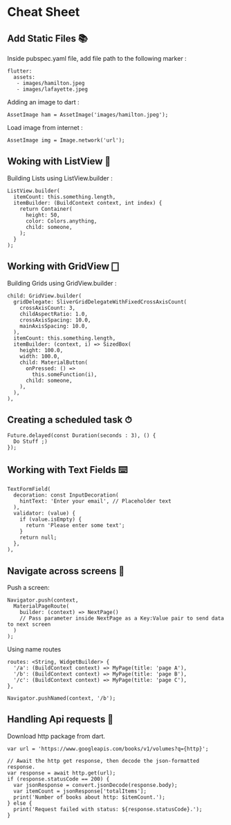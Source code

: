 # Cheat Sheet

## Add Static Files 📚

  Inside pubspec.yaml file, add file path to the following marker :
  
    flutter:
      assets:
       - images/hamilton.jpeg
       - images/lafayette.jpeg
       
  Adding an image to dart :
  
    AssetImage ham = AssetImage('images/hamilton.jpeg');
    
  Load image from internet :
  
    AssetImage img = Image.network('url');
    
## Woking with ListView 📃

  Building Lists using ListView.builder :
  
    ListView.builder(
      itemCount: this.something.length,
      itemBuilder: (BuildContext context, int index) {
        return Container(
          height: 50,
          color: Colors.anything,
          child: someone,
        );
      }
    );

## Working with GridView 🀆
  
  Building Grids using GridView.builder :
  
    child: GridView.builder(
      gridDelegate: SliverGridDelegateWithFixedCrossAxisCount(
        crossAxisCount: 3,
        childAspectRatio: 1.0,
        crossAxisSpacing: 10.0,
        mainAxisSpacing: 10.0,
      ),
      itemCount: this.something.length,
      itemBuilder: (context, i) => SizedBox(
        height: 100.0,
        width: 100.0,
        child: MaterialButton(
          onPressed: () =>
            this.someFunction(i),
          child: someone,
        ),
      ),
    ),
  
## Creating a scheduled task ⏱

    Future.delayed(const Duration(seconds : 3), () {
      Do Stuff ;)
    });
    
## Working with Text Fields ⌨️

    TextFormField(
      decoration: const InputDecoration(
        hintText: 'Enter your email', // Placeholder text
      ),
      validator: (value) {
        if (value.isEmpty) {
          return 'Please enter some text';
        }
        return null;
      },
    ),
    
## Navigate across screens 🔁

  Push a screen:
  
    Navigator.push(context, 
      MaterialPageRoute(
        builder: (context) => NextPage()
        // Pass parameter inside NextPage as a Key:Value pair to send data to next screen
      )      
    );
    
  Using name routes
  
    routes: <String, WidgetBuilder> {
      '/a': (BuildContext context) => MyPage(title: 'page A'),
      '/b': (BuildContext context) => MyPage(title: 'page B'),
      '/c': (BuildContext context) => MyPage(title: 'page C'),
    },
    
    Navigator.pushNamed(context, '/b');

## Handling Api requests 📲

  Download http package from dart.
  
    var url = 'https://www.googleapis.com/books/v1/volumes?q={http}';

    // Await the http get response, then decode the json-formatted response.
    var response = await http.get(url);
    if (response.statusCode == 200) {
      var jsonResponse = convert.jsonDecode(response.body);
      var itemCount = jsonResponse['totalItems'];
      print('Number of books about http: $itemCount.');
    } else {
      print('Request failed with status: ${response.statusCode}.');
    }
